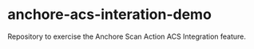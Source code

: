 # anchore-acs-interation-demo
Repository to exercise the Anchore Scan Action ACS Integration feature.
